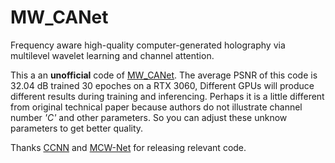 # MW_CANet
Frequency aware high-quality computer-generated holography via multilevel wavelet learning and channel attention.

This a an __unofficial__ code of [MW_CANet](https://doi.org/10.1364/OL.532049). The average PSNR of this code is 32.04 dB trained 30 epoches on a RTX 3060, Different GPUs will produce different results during training and inferencing. Perhaps it is a little different from original technical paper because authors do not illustrate channel number _'C'_ and other parameters. So you can adjust these unknow parameters to get better quality.

Thanks [CCNN](https://github.com/flyingwolfz/CCNN-CGH) and [MCW-Net](https://github.com/yechanp/MCW-Net) for releasing relevant code.
